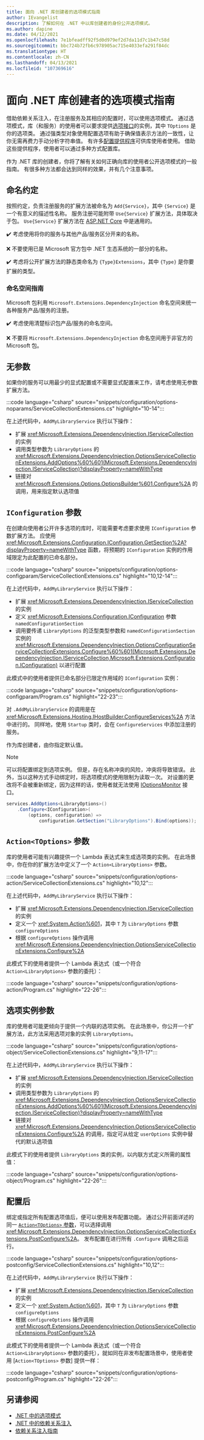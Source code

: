 ```yaml
---
title: 面向 .NET 库创建者的选项模式指南
author: IEvangelist
description: 了解如何在 .NET 中以库创建者的身份公开选项模式。
ms.author: dapine
ms.date: 04/12/2021
ms.openlocfilehash: 7e1bfeadff92f5d0d979ef2d7da11d7c1b47c58d
ms.sourcegitcommit: bbc724b72fb6c978905ac715e4033efa291f84dc
ms.translationtype: HT
ms.contentlocale: zh-CN
ms.lasthandoff: 04/13/2021
ms.locfileid: "107369616"
---
```

# <a name="options-pattern-guidance-for-net-library-authors"></a>面向 .NET 库创建者的选项模式指南

借助依赖关系注入，在注册服务及其相应的配置时，可以使用选项模式。 通过选项模式，库（和服务）的使用者可以要求提供[选项接口](options.md#options-interfaces)的实例，其中 `TOptions` 是你的选项类。 通过强类型对象使用配置选项有助于确保值表示方法的一致性，让你无需再费力手动分析字符串值。 有许多[配置提供程序](configuration-providers.md)可供库使用者使用。 借助这些提供程序，使用者可以通过多种方式配置库。

作为 .NET 库的创建者，你将了解有关如何正确向库的使用者公开选项模式的一般指南。 有很多种方法都会达到同样的效果，并有几个注意事项。

## <a name="naming-conventions"></a>命名约定

按照约定，负责注册服务的扩展方法被命名为 `Add{Service}`，其中 `{Service}` 是一个有意义的描述性名称。 服务注册可能附带 `Use{Service}` 扩展方法，具体取决于包。 `Use{Service}` 扩展方法在 [ASP.NET Core](/aspnet) 中是通用的。

✔️ 考虑使用将你的服务与其他产品/服务区分开来的名称。

❌ 不要使用已是 Microsoft 官方包中 .NET 生态系统的一部分的名称。

✔️ 考虑将公开扩展方法的静态类命名为 `{Type}Extensions`，其中 `{Type}` 是你要扩展的类型。

### <a name="namespace-guidance"></a>命名空间指南

Microsoft 包利用 `Microsoft.Extensions.DependencyInjection` 命名空间来统一各种服务产品/服务的注册。

✔️ 考虑使用清楚标识包产品/服务的命名空间。

❌ 不要将 `Microsoft.Extensions.DependencyInjection` 命名空间用于非官方的 Microsoft 包。

## <a name="parameterless"></a>无参数

如果你的服务可以用最少的显式配置或不需要显式配置来工作，请考虑使用无参数扩展方法。

:::code language="csharp" source="snippets/configuration/options-noparams/ServiceCollectionExtensions.cs" highlight="10-14":::

在上述代码中，`AddMyLibraryService` 执行以下操作：

- 扩展 <xref:Microsoft.Extensions.DependencyInjection.IServiceCollection> 的实例
- 调用类型参数为 `LibraryOptions` 的 <xref:Microsoft.Extensions.DependencyInjection.OptionsServiceCollectionExtensions.AddOptions%60%601(Microsoft.Extensions.DependencyInjection.IServiceCollection)?displayProperty=nameWithType>
- 链接对 <xref:Microsoft.Extensions.Options.OptionsBuilder%601.Configure%2A> 的调用，用来指定默认选项值

## <a name="iconfiguration-parameter"></a>`IConfiguration` 参数

在创建向使用者公开许多选项的库时，可能需要考虑要求使用 `IConfiguration` 参数扩展方法。 应使用 <xref:Microsoft.Extensions.Configuration.IConfiguration.GetSection%2A?displayProperty=nameWithType> 函数，将预期的 `IConfiguration` 实例的作用域限定为此配置的已命名部分。

:::code language="csharp" source="snippets/configuration/options-configparam/ServiceCollectionExtensions.cs" highlight="10,12-14":::

在上述代码中，`AddMyLibraryService` 执行以下操作：

- 扩展 <xref:Microsoft.Extensions.DependencyInjection.IServiceCollection> 的实例
- 定义 <xref:Microsoft.Extensions.Configuration.IConfiguration> 参数 `namedConfigurationSection`
- 调用要传递 `LibraryOptions` 的泛型类型参数和 `namedConfigurationSection` 实例的 <xref:Microsoft.Extensions.DependencyInjection.OptionsConfigurationServiceCollectionExtensions.Configure%60%601(Microsoft.Extensions.DependencyInjection.IServiceCollection,Microsoft.Extensions.Configuration.IConfiguration)> 以进行配置

此模式中的使用者提供已命名部分已限定作用域的 `IConfiguration` 实例：

:::code language="csharp" source="snippets/configuration/options-configparam/Program.cs" highlight="22-23":::

对 `.AddMyLibraryService` 的调用是在 <xref:Microsoft.Extensions.Hosting.IHostBuilder.ConfigureServices%2A> 方法中进行的。 同样地，使用 `Startup` 类时，会在 `ConfigureServices` 中添加注册的服务。

作为库创建者，由你指定默认值。

> [!NOTE]
> 可以将配置绑定到选项实例。 但是，存在名称冲突的风险，冲突将导致错误。 此外，当以这种方式手动绑定时，将选项模式的使用限制为读取一次。 对设置的更改将不会被重新绑定，因为这样的话，使用者就无法使用 [IOptionsMonitor](options.md#ioptionsmonitor) 接口。
>
> ```csharp
> services.AddOptions<LibraryOptions>()
>     .Configure<IConfiguration>(
>         (options, configuration) =>
>             configuration.GetSection("LibraryOptions").Bind(options));
> ```

## <a name="actiontoptions-parameter"></a>`Action<TOptions>` 参数

库的使用者可能有兴趣提供一个 Lambda 表达式来生成选项类的实例。 在此场景中，你在你的扩展方法中定义了一个 `Action<LibraryOptions>` 参数。

:::code language="csharp" source="snippets/configuration/options-action/ServiceCollectionExtensions.cs" highlight="10,12":::

在上述代码中，`AddMyLibraryService` 执行以下操作：

- 扩展 <xref:Microsoft.Extensions.DependencyInjection.IServiceCollection> 的实例
- 定义一个 <xref:System.Action%601>，其中 `T` 为 `LibraryOptions` 参数 `configureOptions`
- 根据 `configureOptions` 操作调用 <xref:Microsoft.Extensions.DependencyInjection.OptionsServiceCollectionExtensions.Configure%2A>

此模式下的使用者提供一个 Lambda 表达式（或一个符合 `Action<LibraryOptions>` 参数的委托）：

:::code language="csharp" source="snippets/configuration/options-action/Program.cs" highlight="22-26":::

## <a name="options-instance-parameter"></a>选项实例参数

库的使用者可能更倾向于提供一个内联的选项实例。 在此场景中，你公开一个扩展方法，此方法采用选项对象的实例 `LibraryOptions`。

:::code language="csharp" source="snippets/configuration/options-object/ServiceCollectionExtensions.cs" highlight="9,11-17":::

在上述代码中，`AddMyLibraryService` 执行以下操作：

- 扩展 <xref:Microsoft.Extensions.DependencyInjection.IServiceCollection> 的实例
- 调用类型参数为 `LibraryOptions` 的 <xref:Microsoft.Extensions.DependencyInjection.OptionsServiceCollectionExtensions.AddOptions%60%601(Microsoft.Extensions.DependencyInjection.IServiceCollection)?displayProperty=nameWithType>
- 链接对 <xref:Microsoft.Extensions.DependencyInjection.OptionsServiceCollectionExtensions.Configure%2A> 的调用，指定可从给定 `userOptions` 实例中替代的默认选项值

此模式下的使用者提供 `LibraryOptions` 类的实例，以内联方式定义所需的属性值：

:::code language="csharp" source="snippets/configuration/options-object/Program.cs" highlight="22-26":::

## <a name="post-configuration"></a>配置后

绑定或指定所有配置选项值后，便可以使用发布配置功能。 通过公开前面详述的同一 [`Action<TOptions>` 参数](#actiontoptions-parameter)，可以选择调用 <xref:Microsoft.Extensions.DependencyInjection.OptionsServiceCollectionExtensions.PostConfigure%2A>。 发布配置在进行所有 `.Configure` 调用之后运行。

:::code language="csharp" source="snippets/configuration/options-postconfig/ServiceCollectionExtensions.cs" highlight="10,12":::

在上述代码中，`AddMyLibraryService` 执行以下操作：

- 扩展 <xref:Microsoft.Extensions.DependencyInjection.IServiceCollection> 的实例
- 定义一个 <xref:System.Action%601>，其中 `T` 为 `LibraryOptions` 参数 `configureOptions`
- 根据 `configureOptions` 操作调用 <xref:Microsoft.Extensions.DependencyInjection.OptionsServiceCollectionExtensions.PostConfigure%2A>

此模式下的使用者提供一个 Lambda 表达式（或一个符合 `Action<LibraryOptions>` 参数的委托），就如同在非发布配置场景中，使用者使用 [`Action<TOptions>` 参数] 提供一样：

:::code language="csharp" source="snippets/configuration/options-postconfig/Program.cs" highlight="22-26":::

## <a name="see-also"></a>另请参阅

- [.NET 中的选项模式](options.md)
- [.NET 中的依赖关系注入](dependency-injection.md)
- [依赖关系注入指南](dependency-injection-guidelines.md)
